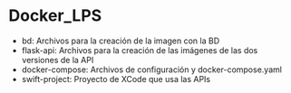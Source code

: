 # Docker_LPS
- bd: Archivos para la creación de la imagen con la BD
- flask-api: Archivos para la creación de las imágenes de las dos versiones de la API
- docker-compose: Archivos de configuración y docker-compose.yaml
- swift-project: Proyecto de XCode que usa las APIs
